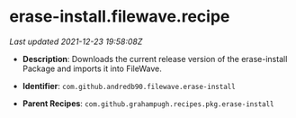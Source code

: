 # erase-install.filewave.recipe

_Last updated 2021-12-23 19:58:08Z_

- **Description**: Downloads the current release version of the erase-install Package and imports it into FileWave.

- **Identifier**: `com.github.andredb90.filewave.erase-install`

- **Parent Recipes**: `com.github.grahampugh.recipes.pkg.erase-install`